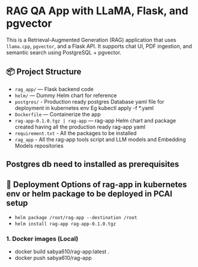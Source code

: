 # RAG QA App with LLaMA, Flask, and pgvector

This is a Retrieval-Augmented Generation (RAG) application that uses `llama.cpp`, `pgvector`, and a Flask API. It supports chat UI, PDF ingestion, and semantic search using PostgreSQL + pgvector.

## 📦 Project Structure

- `rag_app/` — Flask backend code
- `helm/` — Dummy Helm chart for reference
- `postgres/` - Production ready postgres Database yaml file for deployment in kubernetes env Eg kubectl apply -f *.yaml
- `Dockerfile` — Containerize the app
- `rag-app-0.1.0.tgz | rag-app`  — rag-app Helm chart and package created having all the production ready rag-app yaml
- `requirement.txt` - All the packages to be installed
- `rag_app` - All the rag-app tools script and LLM models and Embedding Models repositories
## Postgres db need to installed as prerequisites

## 🚀 Deployment Options of rag-app in kubernetes env or helm package to be deployed in PCAI setup
- `helm package /root/rag-app --destination /root`
- `helm install rag-app rag-app-0.1.0.tgz`

### 1. Docker images (Local)
- docker build sabya610/rag-app:latest .
- docker push sabya610/rag-app

